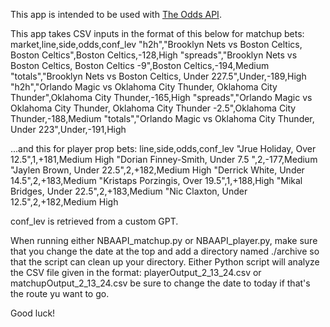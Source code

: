 This app is intended to be used with [The Odds API](https://the-odds-api.com/). 

This app takes CSV inputs in the format of this below for matchup bets:
market,line,side,odds,conf_lev
"h2h","Brooklyn Nets vs Boston Celtics, Boston Celtics",Boston Celtics,-128,High
"spreads","Brooklyn Nets vs Boston Celtics, Boston Celtics -9",Boston Celtics,-194,Medium
"totals","Brooklyn Nets vs Boston Celtics, Under 227.5",Under,-189,High
"h2h","Orlando Magic vs Oklahoma City Thunder, Oklahoma City Thunder",Oklahoma City Thunder,-165,High
"spreads","Orlando Magic vs Oklahoma City Thunder, Oklahoma City Thunder -2.5",Oklahoma City Thunder,-188,Medium
"totals","Orlando Magic vs Oklahoma City Thunder, Under 223",Under,-191,High

...and this for player prop bets:
line,side,odds,conf_lev
"Jrue Holiday, Over 12.5",1,+181,Medium High
"Dorian Finney-Smith, Under 7.5 ",2,-177,Medium
"Jaylen Brown, Under 22.5",2,+182,Medium High
"Derrick White, Under 14.5",2,+183,Medium
"Kristaps Porzingis, Over 19.5",1,+188,High
"Mikal Bridges, Under 22.5",2,+183,Medium
"Nic Claxton, Under 12.5",2,+182,Medium High

conf_lev is retrieved from a custom GPT.

When running either NBAAPI_matchup.py or NBAAPI_player.py, make sure that you change the date at the top and add a directory named ./archive so that the script can clean up your directory. Either Python script will analyze the CSV file given in the format: playerOutput_2_13_24.csv or matchupOutput_2_13_24.csv be sure to change the date to today if that's the route yu want to go.

Good luck!
